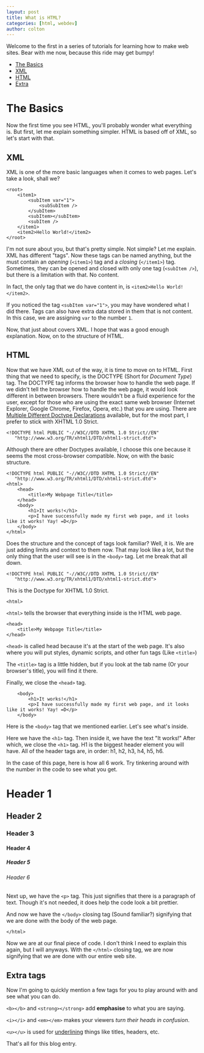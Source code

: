 ```yaml
---
layout: post
title: What is HTML?
categories: [html, webdev]
author: colton
---
```

Welcome to the first in a series of tutorials for learning how to make web sites. Bear with me now, because this ride may get bumpy!

* [The Basics](#the_basics)
* [XML](#xml)
* [HTML](#html)
* [Extra](#extra_tags)

The Basics
==========
Now the first time you see HTML, you'll probably wonder what everything is. But first, let me explain something simpler. HTML is based off of XML, so let's start with that.

XML
---
XML is one of the more basic languages when it comes to web pages. Let's take a look, shall we?

	<root>
		<item1>
			<subItem var="1">
				<subSubItem />
			</subItem>
			<subItem></subItem>
			<subItem />
		</item1>
		<item2>Hello World!</item2>
	</root>

I'm not sure about you, but that's pretty simple. Not simple? Let me explain. XML has different "tags". Now these tags can be named anything, but the must contain an *opening* (`<item1>`) tag and a *closing* (`</item1>`) tag. Sometimes, they can be opened and closed with only one tag (``<subItem />``), but there is a limitation with that. No content.

In fact, the only tag that we do have content in, is `<item2>Hello World!</item2>`.

If you noticed the tag `<subItem var="1">`, you may have wondered what I did there. Tags can also have extra data stored in them that is not content. In this case, we are assigning `var` to the number `1`.

Now, that just about covers XML. I hope that was a good enough explanation. Now, on to the structure of HTML.

HTML
----

Now that we have XML out of the way, it is time to move on to HTML. First thing that we need to specify, is the DOCTYPE (Short for *Document Type*) tag. The DOCTYPE tag informs the browser how to handle the web page.
If we didn't tell the browser how to handle the web page, it would look different in between browsers. There wouldn't be a fluid experience for the user, except for those who are using the exact same web browser (Internet Explorer, Google Chrome, Firefox, Opera, etc.) that you are using.
There are [Multiple Different Doctype Declarations](http://www.w3.org/QA/2002/04/valid-dtd-list.html) available, but for the most part, I prefer to stick with XHTML 1.0 Strict.

	<!DOCTYPE html PUBLIC "-//W3C//DTD XHTML 1.0 Strict//EN"
	   "http://www.w3.org/TR/xhtml1/DTD/xhtml1-strict.dtd">

Although there are other Doctypes available, I choose this one because it seems the most cross-browser compatible. Now, on with the basic structure.

	<!DOCTYPE html PUBLIC "-//W3C//DTD XHTML 1.0 Strict//EN"
	   "http://www.w3.org/TR/xhtml1/DTD/xhtml1-strict.dtd">
	<html>
		<head>
			<title>My Webpage Title</title>
		</head>
		<body>
			<h1>It works!</h1>
			<p>I have successfully made my first web page, and it looks like it works! Yay! =D</p>
		</body>
	</html>

Does the structure and the concept of tags look familiar? Well, it is. We are just adding limits and context to them now. That may look like a lot, but the only thing that the user will see is in the `<body>` tag. Let me break that all down.

	<!DOCTYPE html PUBLIC "-//W3C//DTD XHTML 1.0 Strict//EN"
	   "http://www.w3.org/TR/xhtml1/DTD/xhtml1-strict.dtd">

This is the Doctype for XHTML 1.0 Strict.

	<html>

`<html>` tells the browser that everything inside is the HTML web page.

	<head>
		<title>My Webpage Title</title>
	</head>

`<head>` is called head because it's at the start of the web page. It's also where you will put styles, dynamic scripts, and other fun tags (Like `<title>`)

The `<title>` tag is a little hidden, but if you look at the tab name (Or your browser's title), you will find it there.

Finally, we close the `<head>` tag.

		<body>
			<h1>It works!</h1>
			<p>I have successfully made my first web page, and it looks like it works! Yay! =D</p>
		</body>

Here is the `<body>` tag that we mentioned earlier. Let's see what's inside.

Here we have the `<h1>` tag. Then inside it, we have the text "It works!" After which, we close the `<h1>` tag. H1 is the biggest header element you will have. All of the header tags are, in order: h1, h2, h3, h4, h5, h6.

In the case of this page, here is how all 6 work. Try tinkering around with the number in the code to see what you get.
# Header 1
## Header 2
### Header 3
#### Header 4
##### Header 5
###### Header 6

Next up, we have the `<p>` tag. This just signifies that there is a paragraph of text. Though it's not needed, it does help the code look a bit prettier.

And now we have the `</body>` closing tag (Sound familiar?) signifying that we are done with the body of the web page.

	</html>

Now we are at our final piece of code. I don't think I need to explain this again, but I will anyways. With the `</html>` closing tag, we are now signifying that we are done with our entire web site.

Extra tags
----------
Now I'm going to quickly mention a few tags for you to play around with and see what you can do.

`<b></b>` and `<strong></strong>` add **emphasise** to what you are saying.

`<i></i>` and `<em></em>` makes your viewers *turn their heads in confusion*.

`<u></u>` is used for <u>underlining</u> things like titles, headers, etc.

That's all for this blog entry.

<!-- http://jekyllbootstrap.com/lessons/jekyll-introduction.html -->
